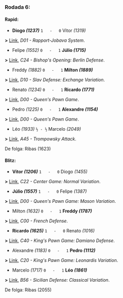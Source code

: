 ### Rodada 6:

#### Rapid:

* **Diogo *(1237)*** `1   -   0`  Vitor *(1319)*

**>** [Link](https://www.lichess.org/oLT8dFSp), *D01 - Rapport-Jobava System*.
* Felipe *(1552)* `0   -   1` **Júlio *(1715)***

**>** [Link](https://www.lichess.org/UPHBOLK8), *C24 - Bishop's Opening: Berlin Defense*.
* Freddy *(1882)* `0   -   1` **Milton *(1889)***

**>** [Link](https://www.lichess.org/DnGe3nKh), *D10 - Slav Defense: Exchange Variation*.
* Renato *(1234)* `0   -   1` **Ricardo *(1771)***

**>** [Link](https://www.lichess.org/1Wnoetil), *D00 - Queen's Pawn Game*.
* Pedro *(1225)* `0   -   1` **Alexandre *(1154)***

**>** [Link](https://www.lichess.org/uq0GqkcY), *D00 - Queen's Pawn Game*.
* Léo *(1933)* `½ - ½` Marcelo *(2049)*

**>** [Link](https://www.lichess.org/yah6Ermu), *A45 - Trompowsky Attack*.

De folga: Ribas (1623)

#### Blitz:

* **Vitor *(1206)*** `1   -   0`  Diogo *(1455)*

**>** [Link](https://www.lichess.org/wVZwlYka), *C22 - Center Game: Normal Variation*.
* **Júlio *(1557)*** `1   -   0`  Felipe *(1387)*

**>** [Link](https://www.lichess.org/Hd2EH2bV), *D00 - Queen's Pawn Game: Mason Variation*.
* Milton *(1632)* `0   -   1` **Freddy *(1787)***

**>** [Link](https://www.lichess.org/kntzkFHk), *C00 - French Defense*.
* **Ricardo *(1625)*** `1   -   0`  Renato *(1016)*

**>** [Link](https://www.lichess.org/W6qYlQxP), *C40 - King's Pawn Game: Damiano Defense*.
* Alexandre *(1183)* `0   -   1` **Pedro *(1112)***

**>** [Link](https://www.lichess.org/dRK4gyy6), *C20 - King's Pawn Game: Leonardis Variation*.
* Marcelo *(1717)* `0   -   1` **Léo *(1861)***

**>** [Link](https://www.lichess.org/Ay7CPkyi), *B56 - Sicilian Defense: Classical Variation*.

De folga: Ribas (2055)

